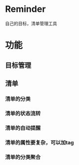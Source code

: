 # Reminder
自己的目标，清单管理工具

# 功能
## 目标管理
## 清单
  ### 清单的分类
  ### 清单的状态流转
  ### 清单的自动提醒
  ### 清单的属性要复杂，可以加tag
  ### 清单的分类聚合
